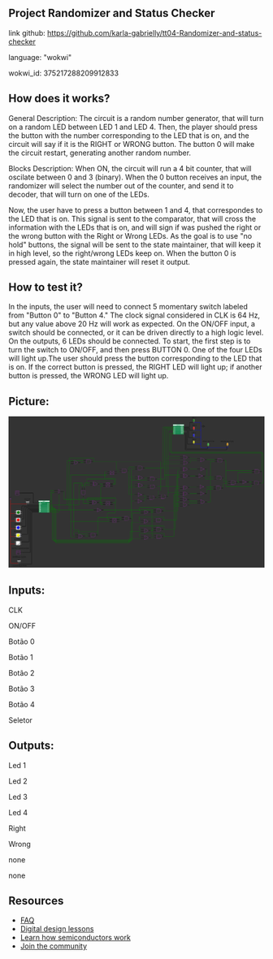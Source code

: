 ## Project Randomizer and Status Checker
link github: https://github.com/karla-gabrielly/tt04-Randomizer-and-status-checker

language: "wokwi"

wokwi_id: 375217288209912833

## How does it works?
General Description: The circuit is a random number generator, that will turn on a random LED between LED 1 and LED 4. Then, the player should press the button with the number corresponding to the LED that is on, and the circuit will say if it is the RIGHT or WRONG button. The button 0 will make the circuit restart, generating another random number.

Blocks Description: When ON, the circuit will run a 4 bit counter, that will oscilate between 0 and 3 (binary). When the 0 button receives an input, the randomizer will select the number out of the counter, and send it to decoder, that will turn on one of the LEDs.

Now, the user have to press a button between 1 and 4, that correspondes to the LED that is on. This signal is sent to the comparator, that will cross the information with the LEDs that is on, and will sign if was pushed the right or the wrong button with the Right or Wrong LEDs.
As the goal is to use "no hold" buttons, the signal will be sent to the state maintainer, that will keep it in high level, so the right/wrong LEDs keep on. When the button 0 is pressed again, the state maintainer will reset it output.

## How to test it?
In the inputs, the user will need to connect 5 momentary switch labeled from "Button 0" to "Button 4." The clock signal considered in CLK is 64 Hz, but any value above 20 Hz will work as expected. 
On the ON/OFF input, a switch should be connected, or it can be driven directly to a high logic level.
On the outputs, 6 LEDs should be connected.
To start, the first step is to turn the switch to ON/OFF, and then press BUTTON 0.
One of the four LEDs will light up.The user should press the button corresponding to the LED that is on. If the correct button is pressed, the RIGHT LED will light up; if another button is pressed, the WRONG LED will light up.

## Picture:
<img src=Wokwi-circuit.png>


## Inputs:

CLK

ON/OFF

Botão 0

Botão 1

Botão 2

Botão 3

Botão 4

Seletor


## Outputs:

Led 1

Led 2

Led 3

Led 4

Right

Wrong

none

none

## Resources

- [FAQ](https://tinytapeout.com/faq/)
- [Digital design lessons](https://tinytapeout.com/digital_design/)
- [Learn how semiconductors work](https://tinytapeout.com/siliwiz/)
- [Join the community](https://discord.gg/rPK2nSjxy8)
